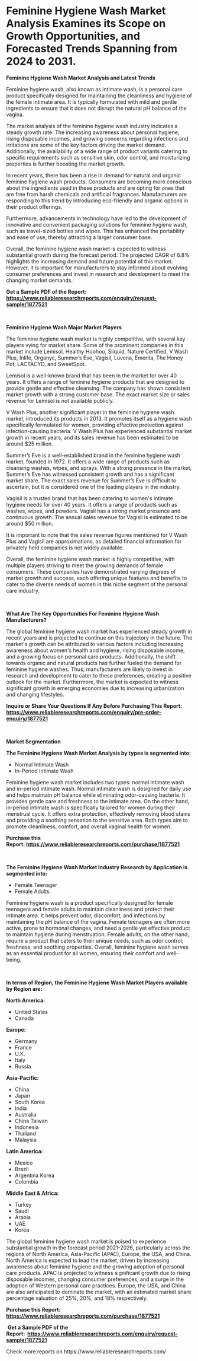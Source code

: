 <p><h1>Feminine Hygiene Wash Market Analysis Examines its Scope on Growth Opportunities, and Forecasted Trends Spanning from 2024 to 2031.</h1></p><p><strong>Feminine Hygiene Wash Market Analysis and Latest Trends</strong></p>
<p><p>Feminine hygiene wash, also known as intimate wash, is a personal care product specifically designed for maintaining the cleanliness and hygiene of the female intimate area. It is typically formulated with mild and gentle ingredients to ensure that it does not disrupt the natural pH balance of the vagina.</p><p>The market analysis of the feminine hygiene wash industry indicates a steady growth rate. The increasing awareness about personal hygiene, rising disposable incomes, and growing concerns regarding infections and irritations are some of the key factors driving the market demand. Additionally, the availability of a wide range of product variants catering to specific requirements such as sensitive skin, odor control, and moisturizing properties is further boosting the market growth.</p><p>In recent years, there has been a rise in demand for natural and organic feminine hygiene wash products. Consumers are becoming more conscious about the ingredients used in these products and are opting for ones that are free from harsh chemicals and artificial fragrances. Manufacturers are responding to this trend by introducing eco-friendly and organic options in their product offerings.</p><p>Furthermore, advancements in technology have led to the development of innovative and convenient packaging solutions for feminine hygiene wash, such as travel-sized bottles and wipes. This has enhanced the portability and ease of use, thereby attracting a larger consumer base.</p><p>Overall, the feminine hygiene wash market is expected to witness substantial growth during the forecast period. The projected CAGR of 6.8% highlights the increasing demand and future potential of this market. However, it is important for manufacturers to stay informed about evolving consumer preferences and invest in research and development to meet the changing market demands.</p></p>
<p><strong>Get a Sample PDF of the Report:&nbsp; <a href="https://www.reliableresearchreports.com/enquiry/request-sample/1877521">https://www.reliableresearchreports.com/enquiry/request-sample/1877521</a></strong></p>
<p>&nbsp;</p>
<p><strong>Feminine Hygiene Wash Major Market Players</strong></p>
<p><p>The feminine hygiene wash market is highly competitive, with several key players vying for market share. Some of the prominent companies in this market include Lemisol, Healthy Hoohoo, Sliquid, Nature Certified, V Wash Plus, Inlife, Organyc, Summer’s Eve, Vagisil, Luvena, Emerita, The Honey Pot, LACTACYD, and SweetSpot.</p><p>Lemisol is a well-known brand that has been in the market for over 40 years. It offers a range of feminine hygiene products that are designed to provide gentle and effective cleansing. The company has shown consistent market growth with a strong customer base. The exact market size or sales revenue for Lemisol is not available publicly.</p><p>V Wash Plus, another significant player in the feminine hygiene wash market, introduced its products in 2013. It promotes itself as a hygiene wash specifically formulated for women, providing effective protection against infection-causing bacteria. V Wash Plus has experienced substantial market growth in recent years, and its sales revenue has been estimated to be around $25 million.</p><p>Summer’s Eve is a well-established brand in the feminine hygiene wash market, founded in 1972. It offers a wide range of products such as cleansing washes, wipes, and sprays. With a strong presence in the market, Summer’s Eve has witnessed consistent growth and has a significant market share. The exact sales revenue for Summer’s Eve is difficult to ascertain, but it is considered one of the leading players in the industry.</p><p>Vagisil is a trusted brand that has been catering to women's intimate hygiene needs for over 40 years. It offers a range of products such as washes, wipes, and powders. Vagisil has a strong market presence and continuous growth. The annual sales revenue for Vagisil is estimated to be around $50 million.</p><p>It is important to note that the sales revenue figures mentioned for V Wash Plus and Vagisil are approximations, as detailed financial information for privately held companies is not widely available.</p><p>Overall, the feminine hygiene wash market is highly competitive, with multiple players striving to meet the growing demands of female consumers. These companies have demonstrated varying degrees of market growth and success, each offering unique features and benefits to cater to the diverse needs of women in this niche segment of the personal care industry.</p></p>
<p>&nbsp;</p>
<p><strong>What Are The Key Opportunities For Feminine Hygiene Wash Manufacturers?</strong></p>
<p><p>The global feminine hygiene wash market has experienced steady growth in recent years and is projected to continue on this trajectory in the future. The market's growth can be attributed to various factors including increasing awareness about women's health and hygiene, rising disposable income, and a growing focus on personal care products. Additionally, the shift towards organic and natural products has further fueled the demand for feminine hygiene washes. Thus, manufacturers are likely to invest in research and development to cater to these preferences, creating a positive outlook for the market. Furthermore, the market is expected to witness significant growth in emerging economies due to increasing urbanization and changing lifestyles.</p></p>
<p><strong>Inquire or Share Your Questions If Any Before Purchasing This Report: <a href="https://www.reliableresearchreports.com/enquiry/pre-order-enquiry/1877521">https://www.reliableresearchreports.com/enquiry/pre-order-enquiry/1877521</a></strong></p>
<p>&nbsp;</p>
<p><strong>Market Segmentation</strong></p>
<p><strong>The Feminine Hygiene Wash Market Analysis by types is segmented into:</strong></p>
<p><ul><li>Normal Intimate Wash</li><li>In-Period Intimate Wash</li></ul></p>
<p><p>Feminine hygiene wash market includes two types: normal intimate wash and in-period intimate wash. Normal intimate wash is designed for daily use and helps maintain pH balance while eliminating odor-causing bacteria. It provides gentle care and freshness to the intimate area. On the other hand, in-period intimate wash is specifically tailored for women during their menstrual cycle. It offers extra protection, effectively removing blood stains and providing a soothing sensation to the sensitive area. Both types aim to promote cleanliness, comfort, and overall vaginal health for women.</p></p>
<p><strong>Purchase this Report:&nbsp;<a href="https://www.reliableresearchreports.com/purchase/1877521">https://www.reliableresearchreports.com/purchase/1877521</a></strong></p>
<p>&nbsp;</p>
<p><strong>The Feminine Hygiene Wash Market Industry Research by Application is segmented into:</strong></p>
<p><ul><li>Female Teenager</li><li>Female Adults</li></ul></p>
<p><p>Feminine hygiene wash is a product specifically designed for female teenagers and female adults to maintain cleanliness and protect their intimate area. It helps prevent odor, discomfort, and infections by maintaining the pH balance of the vagina. Female teenagers are often more active, prone to hormonal changes, and need a gentle yet effective product to maintain hygiene during menstruation. Female adults, on the other hand, require a product that caters to their unique needs, such as odor control, freshness, and soothing properties. Overall, feminine hygiene wash serves as an essential product for all women, ensuring their comfort and well-being.</p></p>
<p>&nbsp;</p>
<p><strong>In terms of Region, the Feminine Hygiene Wash Market Players available by Region are:</strong></p>
<p>
    <p> <strong> North America: </strong>
        <ul>
            <li>United States</li>
            <li>Canada</li>
        </ul>
        </p> 
    <p> <strong> Europe: </strong>
        <ul>
            <li>Germany</li>
            <li>France</li>
            <li>U.K.</li>
            <li>Italy</li>
            <li>Russia</li>
        </ul>
        </p> 
    <p> <strong> Asia-Pacific: </strong>
        <ul>
            <li>China</li>
            <li>Japan</li>
            <li>South Korea</li>
            <li>India</li>
            <li>Australia</li>
            <li>China Taiwan</li>
            <li>Indonesia</li>
            <li>Thailand</li>
            <li>Malaysia</li>
        </ul>
        </p> 
    <p> <strong> Latin America: </strong>
        <ul>
            <li>Mexico</li>
            <li>Brazil</li>
            <li>Argentina Korea</li>
            <li>Colombia</li>
        </ul>
        </p> 
    <p> <strong> Middle East & Africa: </strong>
        <ul>
            <li>Turkey</li>
            <li>Saudi</li>
            <li>Arabia</li>
            <li>UAE</li>
            <li>Korea</li>
        </ul>
    </p>
    </p>
<p><p>The global feminine hygiene wash market is poised to experience substantial growth in the forecast period 2021-2026, particularly across the regions of North America, Asia-Pacific (APAC), Europe, the USA, and China. North America is expected to lead the market, driven by increasing awareness about feminine hygiene and the growing adoption of personal care products. APAC is projected to witness significant growth due to rising disposable incomes, changing consumer preferences, and a surge in the adoption of Western personal care practices. Europe, the USA, and China are also anticipated to dominate the market, with an estimated market share percentage valuation of 25%, 20%, and 18% respectively.</p></p>
<p><strong>Purchase this Report: <a href="https://www.reliableresearchreports.com/purchase/1877521">https://www.reliableresearchreports.com/purchase/1877521</a></strong></p>
<p>&nbsp;<strong>Get a Sample PDF of the Report:&nbsp;&nbsp;<a href="https://www.reliableresearchreports.com/enquiry/request-sample/1877521">https://www.reliableresearchreports.com/enquiry/request-sample/1877521</a></strong></p>
<p><strong></strong></p>
<p>Check more reports on https://www.reliableresearchreports.com/</p>